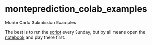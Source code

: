 # monteprediction_colab_examples
Monte Carlo Submission Examples

The best is to run the [script](https://github.com/microprediction/monteprediction_colab_examples/blob/main/monteprediction_entry.py) every Sunday, but by all means open the [notebook](https://github.com/microprediction/monteprediction_colab_examples/blob/main/monteprediction_entry.ipynb) and play there first. 
